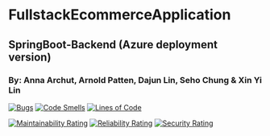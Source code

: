 # FullstackEcommerceApplication
## SpringBoot-Backend  (Azure deployment version)
### 
### By: Anna Archut, Arnold Patten, Dajun Lin, Seho Chung & Xin Yi Lin


[![Bugs](https://sonarcloud.io/api/project_badges/measure?project=HCL-Horsham_Springboot-Backend&metric=bugs)](https://sonarcloud.io/summary/new_code?id=HCL-Horsham_Springboot-Backend) [![Code Smells](https://sonarcloud.io/api/project_badges/measure?project=HCL-Horsham_Springboot-Backend&metric=code_smells)](https://sonarcloud.io/summary/new_code?id=HCL-Horsham_Springboot-Backend) [![Lines of Code](https://sonarcloud.io/api/project_badges/measure?project=HCL-Horsham_Springboot-Backend&metric=ncloc)](https://sonarcloud.io/summary/new_code?id=HCL-Horsham_Springboot-Backend)
  
[![Maintainability Rating](https://sonarcloud.io/api/project_badges/measure?project=HCL-Horsham_Springboot-Backend&metric=sqale_rating)](https://sonarcloud.io/summary/new_code?id=HCL-Horsham_Springboot-Backend)  [![Reliability Rating](https://sonarcloud.io/api/project_badges/measure?project=HCL-Horsham_Springboot-Backend&metric=reliability_rating)](https://sonarcloud.io/summary/new_code?id=HCL-Horsham_Springboot-Backend) [![Security Rating](https://sonarcloud.io/api/project_badges/measure?project=HCL-Horsham_Springboot-Backend&metric=security_rating)](https://sonarcloud.io/summary/new_code?id=HCL-Horsham_Springboot-Backend)



